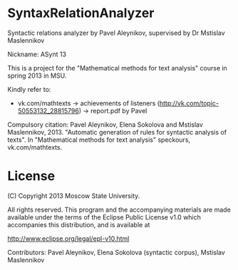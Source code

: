 SyntaxRelationAnalyzer
======================

Syntactic relations analyzer by Pavel Aleynikov, supervised by Dr Mstislav Maslennikov

Nickname: ASynt 13

This is a project for the "Mathematical methods for text analysis" course in spring 2013 in MSU. 

Kindly refer to:
- vk.com/mathtexts -> achievements of listeners (http://vk.com/topic-50553132_28815796) -> report.pdf by Pavel

Compulsory citation:
Pavel Aleynikov, Elena Sokolova and Mstislav Maslennikov, 2013. "Automatic generation of rules for syntactic analysis of texts". In "Mathematical methods for text analysis" speckours, vk.com/mathtexts.


License
=======

  
   (C) Copyright 2013 Moscow State University.

   All rights reserved. This program and the accompanying materials
   are made available under the terms of the Eclipse Public License v1.0
   which accompanies this distribution, and is available at
   
   http://www.eclipse.org/legal/epl-v10.html
  
   Contributors:
       Pavel Aleynikov, Elena Sokolova (syntactic corpus), Mstislav Maslennikov
